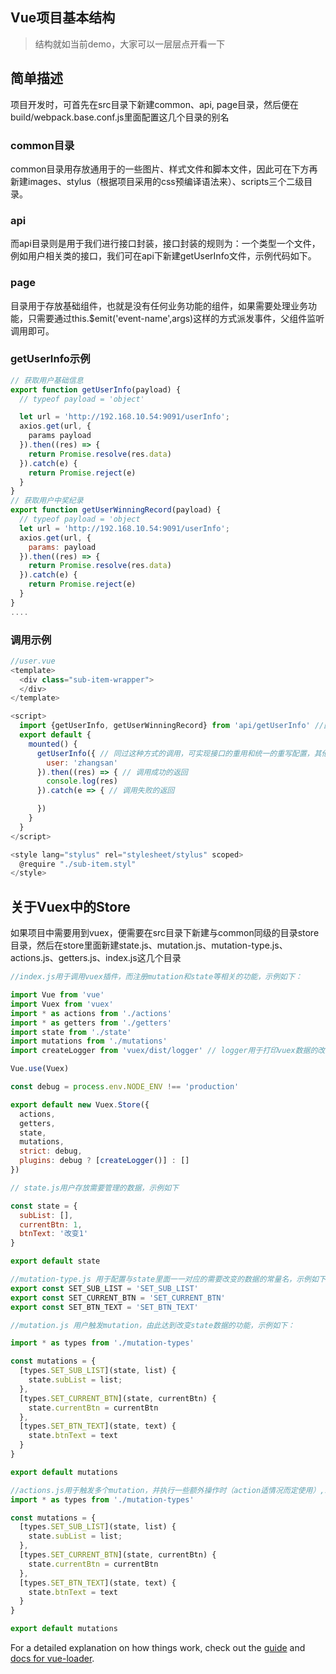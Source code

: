 Vue项目基本结构
---------------------------------
> 结构就如当前demo，大家可以一层层点开看一下
## 简单描述

项目开发时，可首先在src目录下新建common、api, page目录，然后便在build/webpack.base.conf.js里面配置这几个目录的别名

### common目录

common目录用存放通用于的一些图片、样式文件和脚本文件，因此可在下方再新建images、stylus（根据项目采用的css预编译语法来）、scripts三个二级目录。

### api

而api目录则是用于我们进行接口封装，接口封装的规则为：一个类型一个文件，例如用户相关类的接口，我们可在api下新建getUserInfo文件，示例代码如下。

### page
目录用于存放基础组件，也就是没有任何业务功能的组件，如果需要处理业务功能，只需要通过this.$emit('event-name',args)这样的方式派发事件，父组件监听调用即可。

### getUserInfo示例

```js
// 获取用户基础信息
export function getUserInfo(payload) {
  // typeof payload = 'object'

  let url = 'http://192.168.10.54:9091/userInfo';
  axios.get(url, {
    params payload
  }).then((res) => {
    return Promise.resolve(res.data)
  }).catch(e) {
    return Promise.reject(e)
  }
}
// 获取用户中奖纪录
export function getUserWinningRecord(payload) {
  // typeof payload = 'object
  let url = 'http://192.168.10.54:9091/userInfo';
  axios.get(url, {
    params: payload
  }).then((res) => {
    return Promise.resolve(res.data)
  }).catch(e) {
    return Promise.reject(e)
  }
}
....
```

### 调用示例
```js
//user.vue
<template>
  <div class="sub-item-wrapper">
  </div>
</template>

<script>
  import {getUserInfo, getUserWinningRecord} from 'api/getUserInfo' //因为我们配置了别名，所以不再需要用相对路径去查找文件，因此可减少路径的报错和增加代码的规范
  export default {
    mounted() {
      getUserInfo({ // 同过这种方式的调用，可实现接口的重用和统一的重写配置，其他需要的地方用相同方式引用+调用即可
        user: 'zhangsan'
      }).then((res) => { // 调用成功的返回
        console.log(res)
      }).catch(e => { // 调用失败的返回

      })
    }
  }
</script>

<style lang="stylus" rel="stylesheet/stylus" scoped>
  @require "./sub-item.styl"
</style>
```

## 关于Vuex中的Store
如果项目中需要用到vuex，便需要在src目录下新建与common同级的目录store目录，然后在store里面新建state.js、mutation.js、mutation-type.js、actions.js、getters.js、index.js这几个目录

```js
//index.js用于调用vuex插件，而注册mutation和state等相关的功能，示例如下：

import Vue from 'vue'
import Vuex from 'vuex'
import * as actions from './actions'
import * as getters from './getters'
import state from './state'
import mutations from './mutations'
import createLogger from 'vuex/dist/logger' // logger用于打印vuex数据的改变日志

Vue.use(Vuex)

const debug = process.env.NODE_ENV !== 'production'

export default new Vuex.Store({
  actions,
  getters,
  state,
  mutations,
  strict: debug,
  plugins: debug ? [createLogger()] : []
})

// state.js用户存放需要管理的数据，示例如下

const state = {
  subList: [],
  currentBtn: 1,
  btnText: '改变1'
}

export default state

//mutation-type.js 用于配置与state里面一一对应的需要改变的数据的常量名，示例如下：
export const SET_SUB_LIST = 'SET_SUB_LIST'
export const SET_CURRENT_BTN = 'SET_CURRENT_BTN'
export const SET_BTN_TEXT = 'SET_BTN_TEXT'

//mutation.js 用户触发mutation，由此达到改变state数据的功能，示例如下：

import * as types from './mutation-types'

const mutations = {
  [types.SET_SUB_LIST](state, list) {
    state.subList = list;
  },
  [types.SET_CURRENT_BTN](state, currentBtn) {
    state.currentBtn = currentBtn
  },
  [types.SET_BTN_TEXT](state, text) {
    state.btnText = text
  }
}

export default mutations

//actions.js用于触发多个mutation，并执行一些额外操作时（action适情况而定使用）,示例如下
import * as types from './mutation-types'

const mutations = {
  [types.SET_SUB_LIST](state, list) {
    state.subList = list;
  },
  [types.SET_CURRENT_BTN](state, currentBtn) {
    state.currentBtn = currentBtn
  },
  [types.SET_BTN_TEXT](state, text) {
    state.btnText = text
  }
}

export default mutations

```



For a detailed explanation on how things work, check out the [guide](http://vuejs-templates.github.io/webpack/) and [docs for vue-loader](http://vuejs.github.io/vue-loader).
